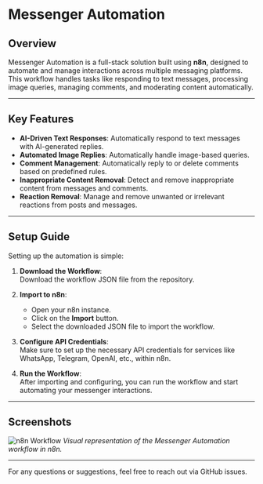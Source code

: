 # Messenger Automation

## Overview

Messenger Automation is a full-stack solution built using **n8n**, designed to automate and manage interactions across multiple messaging platforms. This workflow handles tasks like responding to text messages, processing image queries, managing comments, and moderating content automatically.

---

## Key Features

- **AI-Driven Text Responses**: Automatically respond to text messages with AI-generated replies.
- **Automated Image Replies**: Automatically handle image-based queries.
- **Comment Management**: Automatically reply to or delete comments based on predefined rules.
- **Inappropriate Content Removal**: Detect and remove inappropriate content from messages and comments.
- **Reaction Removal**: Manage and remove unwanted or irrelevant reactions from posts and messages.

---

## Setup Guide

Setting up the automation is simple:

1. **Download the Workflow**:  
   Download the workflow JSON file from the repository.

2. **Import to n8n**:  
   - Open your n8n instance.
   - Click on the **Import** button.
   - Select the downloaded JSON file to import the workflow.

3. **Configure API Credentials**:  
   Make sure to set up the necessary API credentials for services like WhatsApp, Telegram, OpenAI, etc., within n8n.

4. **Run the Workflow**:  
   After importing and configuring, you can run the workflow and start automating your messenger interactions.

---

## Screenshots

![n8n Workflow](https://github.com/yourusername/messenger-automation-n8n/screenshots/n8n-workflow.png)
*Visual representation of the Messenger Automation workflow in n8n.*

---

For any questions or suggestions, feel free to reach out via GitHub issues.
